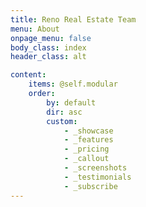 ```yaml
---
title: Reno Real Estate Team
menu: About
onpage_menu: false
body_class: index
header_class: alt

content:
    items: @self.modular
    order:
        by: default
        dir: asc
        custom:
            - _showcase
            - _features
            - _pricing
            - _callout
            - _screenshots
            - _testimonials
            - _subscribe
---
```



